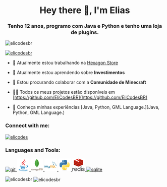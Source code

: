 
<h1 align="center">Hey there 👋, I'm Elias</h1>
<h3 align="center">Tenho 12 anos, programo com Java e Python e tenho uma loja de plugins.</h3>

<p align="left"> <img src="https://komarev.com/ghpvc/?username=elicodesbr&label=Profile%20views&color=0e75b6&style=flat" alt="elicodesbr" /> </p>

<p align="left"> <a href="https://github.com/ryo-ma/github-profile-trophy"><img src="https://github-profile-trophy.vercel.app/?username=elicodesbr" alt="elicodesbr" /></a> </p>

- 🔭 Atualmente estou trabalhando na [Hexagon Store](https://dsc.gg/hexagonstore)

- 🌱 Atualmente estou aprendendo sobre **Investimentos**

- 👯 Estou procurando colaborar com a **Comunidade de Minecraft**

- 👨‍💻 Todos os meus projetos estão disponíveis em [https://github.com/EliCodesBR](https://github.com/EliCodesBR)

- 📄 Conheça minhas experiências [Java, Python, GML Language.](Java, Python, GML Language.)

<h3 align="left">Connect with me:</h3>
<p align="left">
<a href="https://www.youtube.com/c/elicodes" target="blank"><img align="center" src="https://raw.githubusercontent.com/rahuldkjain/github-profile-readme-generator/master/src/images/icons/Social/youtube.svg" alt="elicodes" height="30" width="40" /></a>
</p>

<h3 align="left">Languages and Tools:</h3>
<p align="left"> <a href="https://git-scm.com/" target="_blank"> <img src="https://www.vectorlogo.zone/logos/git-scm/git-scm-icon.svg" alt="git" width="40" height="40"/> </a> <a href="https://www.java.com" target="_blank"> <img src="https://raw.githubusercontent.com/devicons/devicon/master/icons/java/java-original.svg" alt="java" width="40" height="40"/> </a> <a href="https://www.mongodb.com/" target="_blank"> <img src="https://raw.githubusercontent.com/devicons/devicon/master/icons/mongodb/mongodb-original-wordmark.svg" alt="mongodb" width="40" height="40"/> </a> <a href="https://www.mysql.com/" target="_blank"> <img src="https://raw.githubusercontent.com/devicons/devicon/master/icons/mysql/mysql-original-wordmark.svg" alt="mysql" width="40" height="40"/> </a> <a href="https://www.python.org" target="_blank"> <img src="https://raw.githubusercontent.com/devicons/devicon/master/icons/python/python-original.svg" alt="python" width="40" height="40"/> </a> <a href="https://redis.io" target="_blank"> <img src="https://raw.githubusercontent.com/devicons/devicon/master/icons/redis/redis-original-wordmark.svg" alt="redis" width="40" height="40"/> </a> <a href="https://www.sqlite.org/" target="_blank"> <img src="https://www.vectorlogo.zone/logos/sqlite/sqlite-icon.svg" alt="sqlite" width="40" height="40"/> </a> </p>

<p><img align="left" src="https://github-readme-stats.vercel.app/api/top-langs?username=elicodesbr&show_icons=true&locale=en&layout=compact" alt="elicodesbr" /></p>

<p>&nbsp;<img align="center" src="https://github-readme-stats.vercel.app/api?username=elicodesbr&show_icons=true&locale=en" alt="elicodesbr" /></p>
